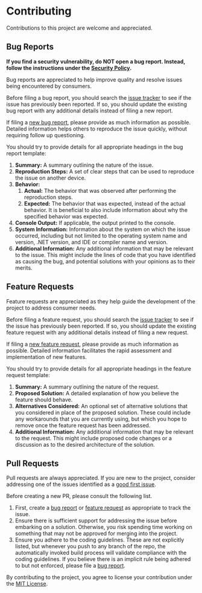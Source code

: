 # Contributing

<!-- © Muiris Woulfe. Licensed under the MIT License. -->

Contributions to this project are welcome and appreciated.

## Bug Reports

**If you find a security vulnerability, do NOT open a bug report. Instead,
follow the instructions under the [Security Policy][security].**

Bug reports are appreciated to help improve quality and resolve issues being
encountered by consumers.

Before filing a bug report, you should search the [issue tracker][bugtracker] to
see if the issue has previously been reported. If so, you should update the
existing bug report with any additional details instead of filing a new report.

If filing a [new bug report][bugreport], please provide as much information as
possible. Detailed information helps others to reproduce the issue quickly,
without requiring follow up questioning.

You should try to provide details for all appropriate headings in the bug report
template:

1. **Summary:** A summary outlining the nature of the issue.
1. **Reproduction Steps:** A set of clear steps that can be used to reproduce
   the issue on another device.
1. **Behavior:**
   1. **Actual:** The behavior that was observed after performing the
      reproduction steps.
   1. **Expected:** The behavior that was expected, instead of the actual
      behavior. It is beneficial to also include information about why the
      specified behavior was expected.
1. **Console Output:** If applicable, the output printed to the console.
1. **System Information:** Information about the system on which the issue
   occurred, including but not limited to the operating system name and version,
   .NET version, and IDE or compiler name and version.
1. **Additional Information:** Any additional information that may be relevant
   to the issue. This might include the lines of code that you have identified
   as causing the bug, and potential solutions with your opinions as to their
   merits.

## Feature Requests

Feature requests are appreciated as they help guide the development of the
project to address consumer needs.

Before filing a feature request, you should search the
[issue tracker][featuretracker] to see if the issue has previously been
reported. If so, you should update the existing feature request with any
additional details instead of filing a new request.

If filing a [new feature request][featurerequest], please provide as much
information as possible. Detailed information facilitates the rapid assessment
and implementation of new features.

You should try to provide details for all appropriate headings in the feature
request template:

1. **Summary:** A summary outlining the nature of the request.
1. **Proposed Solution:** A detailed explanation of how you believe the feature
   should behave.
1. **Alternatives Considered:** An optional set of alternative solutions that
   you considered in place of the proposed solution. These could include any
   workarounds that you are currently using, but which you hope to remove once
   the feature request has been addressed.
1. **Additional Information:** Any additional information that may be relevant
   to the request. This might include proposed code changes or a discussion as
   to the desired architecture of the solution.

## Pull Requests

Pull requests are always appreciated. If you are new to the project, consider
addressing one of the issues identified as a [good first issue][goodfirstissue].

Before creating a new PR, please consult the following list.

1. First, create a [bug report][bugreport] or [feature request][featurerequest]
   as appropriate to track the issue.
1. Ensure there is sufficient support for addressing the issue before embarking
   on a solution. Otherwise, you risk spending time working on something that
   may not be approved for merging into the project.
1. Ensure you adhere to the coding guidelines. These are not explicitly listed,
   but whenever you push to any branch of the repo, the automatically invoked
   build process will validate compliance with the coding guidelines. If you
   believe there is an implicit rule being adhered to but not enforced, please
   file a [bug report][bugreport].

By contributing to the project, you agree to license your contribution under the
[MIT License][license].

<!-- References -->

[security]:
  SECURITY.md
[bugreport]:
  https://github.com/muiriswoulfe/NuGet-Transitive-Dependency-Finder/issues/new?assignees=muiriswoulfe&labels=bug&template=bug-report.md
[bugtracker]:
  https://github.com/muiriswoulfe/NuGet-Transitive-Dependency-Finder/labels/bug
[featurerequest]:
  https://github.com/muiriswoulfe/NuGet-Transitive-Dependency-Finder/issues/new?assignees=muiriswoulfe&labels=enhancement&template=feature-request.md
[featuretracker]:
  https://github.com/muiriswoulfe/NuGet-Transitive-Dependency-Finder/labels/enhancement
[goodfirstissue]:
  https://github.com/muiriswoulfe/NuGet-Transitive-Dependency-Finder/labels/good%20first%20issue
[license]:
  ../LICENSE.md
